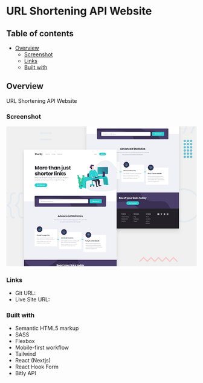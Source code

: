 # URL Shortening API Website

## Table of contents

- [Overview](#overview)
  - [Screenshot](#screenshot)
  - [Links](#links)
  - [Built with](#built-with)

## Overview

URL Shortening API Website

### Screenshot

![](/public/images/desktop-preview.jpg)

### Links

- Git URL: 
- Live Site URL: 

### Built with

- Semantic HTML5 markup
- SASS
- Flexbox
- Mobile-first workflow
- Tailwind
- React (Nextjs)
- React Hook Form
- Bitly API
